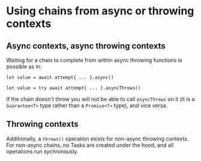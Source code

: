 # Using chains from async or throwing contexts

## Async contexts, async throwing contexts

Waiting for a chain to complete from within async throwing functions is possible as in:

`let value = await attempt{ ... }.async()` 

`let value = try await attempt{ ... }.asyncThrows()`

If the chain doesn't throw you will not be able to call `asyncThrows` on it (it is a `Guarantee<T>` type rather than a `Promise<T>` type), and vice versa.

## Throwing contexts

Additionally, a `throws()` operation exists for non-async throwing contexts.  For non-async chains, no Tasks are created under the hood, and all operations run sychronously.

